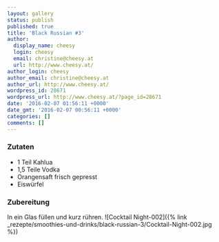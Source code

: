 ```yaml
---
layout: gallery
status: publish
published: true
title: 'Black Russian #3'
author:
  display_name: cheesy
  login: cheesy
  email: christine@cheesy.at
  url: http://www.cheesy.at/
author_login: cheesy
author_email: christine@cheesy.at
author_url: http://www.cheesy.at/
wordpress_id: 28671
wordpress_url: http://www.cheesy.at/?page_id=28671
date: '2016-02-07 01:56:11 +0000'
date_gmt: '2016-02-07 00:56:11 +0000'
categories: []
comments: []
---
```

### Zutaten
* 1 Teil Kahlua
* 1,5 Teile Vodka
* Orangensaft frisch gepresst
* Eiswürfel
### Zubereitung
In ein Glas füllen und kurz rühren.
![Cocktail Night-002]({% link _rezepte/smoothies-und-drinks/black-russian-3/Cocktail-Night-002.jpg %})
